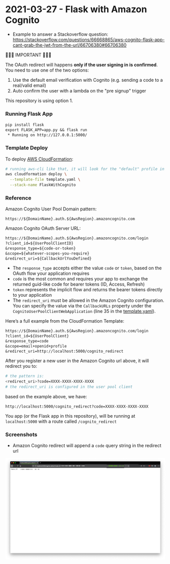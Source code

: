 # 2021-03-27 - Flask with Amazon Cognito

- Example to answer a Stackoverflow question: https://stackoverflow.com/questions/66668865/aws-cognito-flask-app-cant-grab-the-jwt-from-the-url/66706380#66706380

🚨🚨🚨 IMPORTANT 🚨🚨🚨

The OAuth redirect will happens **only if the user signing in is confirmed**. You need to use one of the two options:

1. Use the default email verification with Cognito (e.g. sending a code to a real/valid email)
2. Auto confirm the user with a lambda on the "pre signup" trigger

This repository is using option 1.

### Running Flask App

```
pip install flask
export FLASK_APP=app.py && flask run
 * Running on http://127.0.0.1:5000/
```

### Template Deploy

To deploy [AWS CloudFormation](https://aws.amazon.com/cloudformation/):

```bash
# running aws-cli like that, it will look for the "default" profile in `~/.aws/credentials`
aws cloudformation deploy \
  --template-file template.yaml \
  --stack-name FlaskWithCognito
```

### Reference

Amazon Cognito User Pool Domain pattern:

```
https://${DomainName}.auth.${AwsRegion}.amazoncognito.com
```

Amazon Cognito OAuth Server URL:

```
https://${DomainName}.auth.${AwsRegion}.amazoncognito.com/login
?client_id=${UserPoolClientID}
&response_type=${code-or-token}
&scope=${whatever-scopes-you-require}
&redirect_uri=${CallbackUrlYouDefined}
```

- The `response_type` accepts either the value `code` or `token`, based on the OAuth flow your application requires
- `code` is the most common and requires your app to exchange the returned guid-like code for bearer tokens (ID, Access, Refresh)
- `token` represents the implicit flow and returns the bearer tokens directly to your application
- The `redirect_uri` must be allowed in the Amazon Cognito configuration. You can specify the value via the `CallbackURLs` property under the `CognitoUserPoolClientWebApplication` (line 35 in the [template.yaml](./template.yaml)).

Here’s a full example from the CloudFormation Template:

```
https://${DomainName}.auth.${AwsRegion}.amazoncognito.com/login
?client_id=${UserPoolClient}
&response_type=code
&scope=email+openid+profile
&redirect_uri=http://localhost:5000/cognito_redirect
```

After you register a new user in the Amazon Cognito url above, it will redirect you to:

```bash
# the pattern is:
<redirect_uri>?code=XXXX-XXXX-XXXX-XXXX
# the redirect_uri is configured in the user pool client
```

based on the example above, we have:

```
http://localhost:5000/cognito_redirect?code=XXXX-XXXX-XXXX-XXXX
```

You app (or the Flask app in this repository), will be running at `localhost:5000` with a route called `/cognito_redirect`

### Screenshots

- Amazon Cognito redirect will append a `code` query string in the redirect url

![](./images/00.png)
